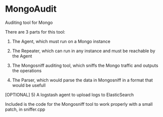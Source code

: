MongoAudit
==========

Auditing tool for Mongo

There are 3 parts for this tool:

1) The Agent, which must run on a Mongo instance

2) The Repeater, which can run in any instance and must be reachable by the Agent

3) The Mongosniff auditing tool, which sniffs the Mongo traffic and outputs the operations

4) The Parser, which would parse the data in Mongosniff in a format that would be usefull

[OPTIONAL] 5) A logstash agent to upload logs to ElasticSearch

Included is the code for the Mongosniff tool to work properly with a small patch, in sniffer.cpp
